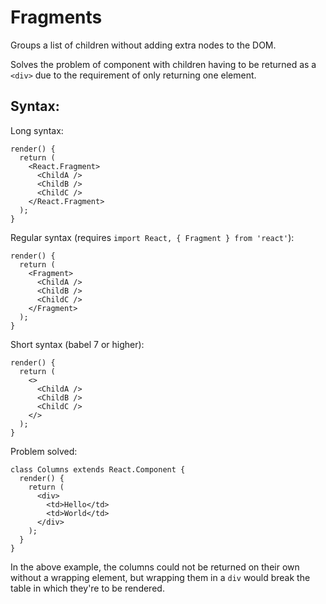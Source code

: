 # Fragments

Groups a list of children without adding extra nodes to the DOM. 

Solves the problem  of component with children having to be returned as a `<div>` due to the requirement of only returning one element.

## Syntax:

Long syntax:

```
render() {
  return (
    <React.Fragment>
      <ChildA />
      <ChildB />
      <ChildC />
    </React.Fragment>
  );
}
```

Regular syntax (requires `import React, { Fragment } from 'react'`):

```
render() {
  return (
    <Fragment>
      <ChildA />
      <ChildB />
      <ChildC />
    </Fragment>
  );
}
```

Short syntax (babel 7 or higher):

```
render() {
  return (
    <>
      <ChildA />
      <ChildB />
      <ChildC />
    </>
  );
}
```

Problem solved:

```
class Columns extends React.Component {
  render() {
    return (
      <div>
        <td>Hello</td>
        <td>World</td>
      </div>
    );
  }
}
```

In the above example, the columns could not be returned on their own without a wrapping element, but wrapping them in a `div` would break the table in which they're to be rendered.